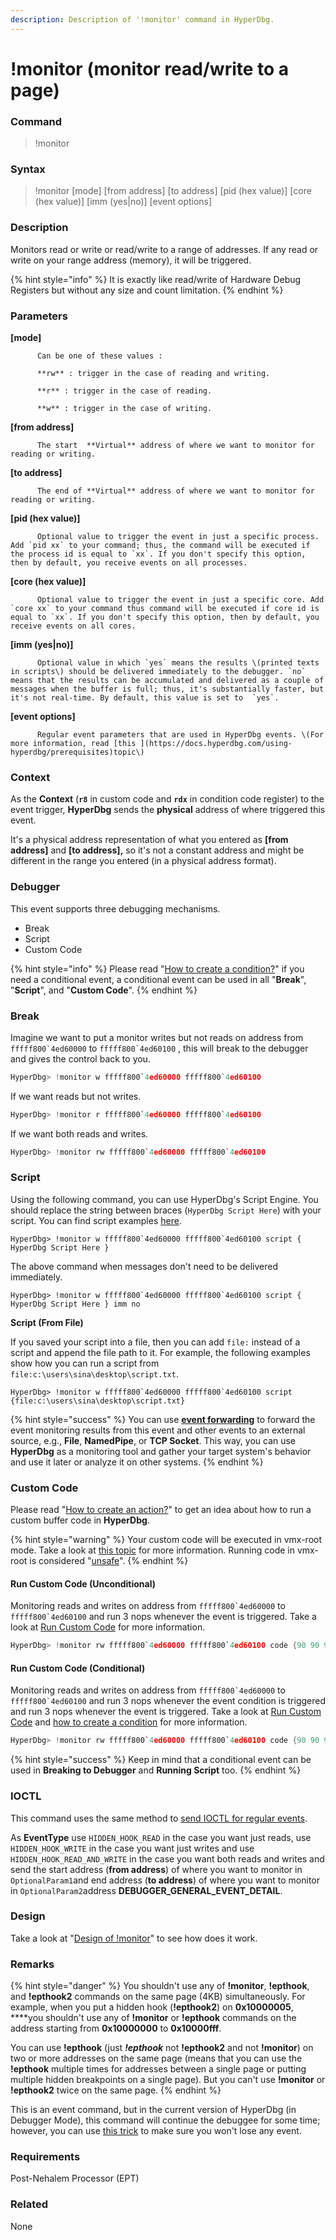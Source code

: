 ```yaml
---
description: Description of '!monitor' command in HyperDbg.
---
```


# !monitor \(monitor read/write to a page\)

### Command

> !monitor

### Syntax

> !monitor \[mode\] \[from address\] \[to address\] \[pid \(hex value\)\] \[core \(hex value\)\] \[imm \(yes\|no\)\] \[event options\]

### Description

Monitors read or write or read/write to a range of addresses. If any read or write on your range address \(memory\), it will be triggered.

{% hint style="info" %}
It is exactly like read/write of Hardware Debug Registers but without any size and count limitation.
{% endhint %}

### Parameters

**\[mode\]**

          Can be one of these values :

          **rw** : trigger in the case of reading and writing.

          **r** : trigger in the case of reading.

          **w** : trigger in the case of writing.

**\[from address\]**

          The start  **Virtual** address of where we want to monitor for reading or writing.

**\[to address\]**

          The end of **Virtual** address of where we want to monitor for reading or writing.

**\[pid \(hex value\)\]**

          Optional value to trigger the event in just a specific process. Add `pid xx` to your command; thus, the command will be executed if the process id is equal to `xx`. If you don't specify this option, then by default, you receive events on all processes.

**\[core \(hex value\)\]**

          Optional value to trigger the event in just a specific core. Add `core xx` to your command thus command will be executed if core id is equal to `xx`. If you don't specify this option, then by default, you receive events on all cores.

**\[imm \(yes\|no\)\]**

          Optional value in which `yes` means the results \(printed texts in scripts\) should be delivered immediately to the debugger. `no` means that the results can be accumulated and delivered as a couple of messages when the buffer is full; thus, it's substantially faster, but it's not real-time. By default, this value is set to  `yes`.

**\[event options\]**

          Regular event parameters that are used in HyperDbg events. \(For more information, read [this ](https://docs.hyperdbg.com/using-hyperdbg/prerequisites)topic\)

### Context

As the **Context** \(**`r8`** in custom code and **`rdx`** in condition code register\) to the event trigger, **HyperDbg** sends the **physical** address of where triggered this event. 

It's a physical address representation of what you entered as **\[from address\]** and **\[to address\],** so it's not a constant address and might be different in the range you entered \(in a physical address format\). 

### Debugger

This event supports three debugging mechanisms.

* Break
* Script
* Custom Code

{% hint style="info" %}
Please read  "[How to create a condition?](https://docs.hyperdbg.com/using-hyperdbg/prerequisites/how-to-create-a-condition)" if you need a conditional event, a conditional event can be used in all "**Break**", "**Script**", and "**Custom Code**".
{% endhint %}

### Break

Imagine we want to put a monitor writes but not reads on address from ``fffff800`4ed60000`` to ``fffff800`4ed60100`` , this will break to the debugger and gives the control back to you.

```c
HyperDbg> !monitor w fffff800`4ed60000 fffff800`4ed60100 
```

If we want reads but not writes.

```c
HyperDbg> !monitor r fffff800`4ed60000 fffff800`4ed60100 
```

If we want both reads and writes.

```c
HyperDbg> !monitor rw fffff800`4ed60000 fffff800`4ed60100 
```

### Script

Using the following command, you can use HyperDbg's Script Engine. You should replace the string between braces \(`HyperDbg Script Here`\) with your script. You can find script examples [here](https://docs.hyperdbg.com/commands/scripting-language/examples). 

    HyperDbg> !monitor w fffff800`4ed60000 fffff800`4ed60100 script { HyperDbg Script Here }

The above command when messages don't need to be delivered immediately.

    HyperDbg> !monitor w fffff800`4ed60000 fffff800`4ed60100 script { HyperDbg Script Here } imm no

**Script \(From File\)**

If you saved your script into a file, then you can add `file:` instead of a script and append the file path to it. For example, the following examples show how you can run a script from `file:c:\users\sina\desktop\script.txt`. 

    HyperDbg> !monitor w fffff800`4ed60000 fffff800`4ed60100 script {file:c:\users\sina\desktop\script.txt}

{% hint style="success" %}
You can use [**event forwarding**](https://docs.hyperdbg.com/tips-and-tricks/misc/event-forwarding) to forward the event monitoring results from this event and other events to an external source, e.g., **File**, **NamedPipe**, or **TCP Socket**. This way, you can use **HyperDbg** as a monitoring tool and gather your target system's behavior and use it later or analyze it on other systems.
{% endhint %}

### Custom Code

Please read  "[How to create an action?](https://docs.hyperdbg.com/using-hyperdbg/prerequisites/how-to-create-an-action)" to get an idea about how to run a custom buffer code in **HyperDbg**.

{% hint style="warning" %}
Your custom code will be executed in vmx-root mode. Take a look at [this topic](https://docs.hyperdbg.com/tips-and-tricks/considerations/vmx-root-mode-vs-vmx-non-root-mode) for more information. Running code in vmx-root is considered "[unsafe](https://docs.hyperdbg.com/tips-and-tricks/considerations/the-unsafe-behavior)".
{% endhint %}

#### Run Custom Code \(Unconditional\)

Monitoring reads and writes on address from ``fffff800`4ed60000`` to ``fffff800`4ed60100``  and run 3 nops whenever the event is triggered. Take a look at [Run Custom Code](https://docs.hyperdbg.com/using-hyperdbg/prerequisites/how-to-create-an-action#run-custom-codes) for more information.

```c
HyperDbg> !monitor rw fffff800`4ed60000 fffff800`4ed60100 code {90 90 90}
```

#### Run Custom Code \(Conditional\)

Monitoring reads and writes on address from ``fffff800`4ed60000`` to ``fffff800`4ed60100``  and run 3 nops whenever the event condition is triggered and run 3 nops whenever the event is triggered. Take a look at [Run Custom Code](https://docs.hyperdbg.com/using-hyperdbg/prerequisites/how-to-create-an-action#run-custom-codes) and [how to create a condition](https://docs.hyperdbg.com/using-hyperdbg/prerequisites/how-to-create-a-condition) for more information.

```c
HyperDbg> !monitor rw fffff800`4ed60000 fffff800`4ed60100 code {90 90 90} condition {90 90 90}
```

{% hint style="success" %}
Keep in mind that a conditional event can be used in **Breaking to Debugger** and **Running Script** too.
{% endhint %}

### IOCTL

This command uses the same method to [send IOCTL for regular events](https://docs.hyperdbg.com/design/debugger-internals/ioctl-requests-for-events). 

As **EventType** use  `HIDDEN_HOOK_READ` in the case you want just reads, use `HIDDEN_HOOK_WRITE` in the case you want just writes and use `HIDDEN_HOOK_READ_AND_WRITE` in the case you want both reads and writes and send the start address \(**from address**\) of where you want to monitor in `OptionalParam1`and end address \(**to address**\) of where you want to monitor in `OptionalParam2`address  **DEBUGGER\_GENERAL\_EVENT\_DETAIL**.

### Design

Take a look at "[Design of !monitor](https://docs.hyperdbg.com/design/features/vmm-module/design-of-monitor)" to see how does it work.

### **Remarks**

{% hint style="danger" %}
You shouldn't use any of **!monitor**, **!epthook**, and **!epthook2** commands on the same page \(4KB\) simultaneously. For example, when you put a hidden hook \(**!epthook2**\) on **0x10000005**, ****you shouldn't use any of **!monitor** or **!epthook** commands on the address starting from **0x10000000** to **0x10000fff**.

 You can use **!epthook** \(just _**!epthook**_ not **!epthook2** and not **!monitor**\) on two or more addresses on the same page \(means that you can use the **!epthook** multiple times for addresses between a single page or putting multiple hidden breakpoints on a single page\). But you can't use **!monitor** or **!epthook2** twice on the same page.
{% endhint %}

This is an event command, but in the current version of HyperDbg \(in Debugger Mode\), this command will continue the debuggee for some time; however, you can use [this trick](https://docs.hyperdbg.com/tips-and-tricks/misc/enable-and-disable-events-in-debugger-mode) to make sure you won't lose any event.

### Requirements

Post-Nehalem Processor \(EPT\)

### Related

None

